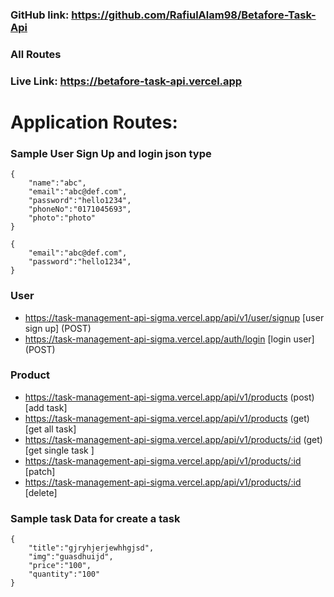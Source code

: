 ### GitHub link: https://github.com/RafiulAlam98/Betafore-Task-Api

### All Routes

### Live Link: https://betafore-task-api.vercel.app

# Application Routes:

### Sample User Sign Up and login json type
```
{
    "name":"abc",
    "email":"abc@def.com",
    "password":"hello1234",
    "phoneNo":"0171045693",
    "photo":"photo"
}
```
```
{
    "email":"abc@def.com",
    "password":"hello1234",
}
```

### User
- https://task-management-api-sigma.vercel.app/api/v1/user/signup [user sign up] (POST)
- https://task-management-api-sigma.vercel.app/auth/login [login user] (POST)

### Product
- https://task-management-api-sigma.vercel.app/api/v1/products (post)[add task]
- https://task-management-api-sigma.vercel.app/api/v1/products (get)[get all task]
- https://task-management-api-sigma.vercel.app/api/v1/products/:id (get)[get single task ]
- https://task-management-api-sigma.vercel.app/api/v1/products/:id [patch]
- https://task-management-api-sigma.vercel.app/api/v1/products/:id [delete]

### Sample task Data for create a task
```
{
    "title":"gjryhjerjewhhgjsd",
    "img":"guasdhuijd",
    "price":"100",
    "quantity":"100"
}
```
